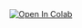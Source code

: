 <a target="_blank" href="https://colab.research.google.com/github/https://colab.research.google.com/drive/1z8yL7FyolUSLP-qTwOK1NYkurvPB6qUh?usp=sharing">
  <img src="https://colab.research.google.com/assets/colab-badge.svg" alt="Open In Colab"/>
</a>